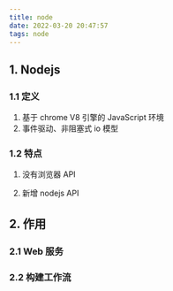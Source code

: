 ```yaml
---
title: node
date: 2022-03-20 20:47:57
tags: node
---
```



## 1. Nodejs

### 1.1 定义

1. 基于 chrome V8 引擎的 JavaScript 环境
2. 事件驱动、非阻塞式 io 模型

### 1.2 特点

1. 没有浏览器 API

2. 新增 nodejs API

## 2. 作用

### 2.1 Web 服务

### 2.2 构建工作流
